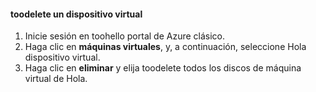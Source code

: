 #### <a name="toodelete-a-virtual-device"></a>toodelete un dispositivo virtual

1. Inicie sesión en toohello portal de Azure clásico.
2. Haga clic en **máquinas virtuales**, y, a continuación, seleccione Hola dispositivo virtual.
3. Haga clic en **eliminar** y elija toodelete todos los discos de máquina virtual de Hola.

